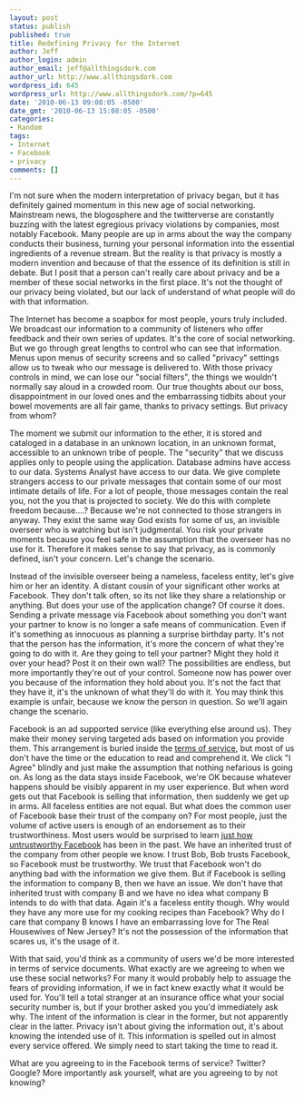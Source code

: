 ```yaml
---
layout: post
status: publish
published: true
title: Redefining Privacy for the Internet
author: Jeff
author_login: admin
author_email: jeff@allthingsdork.com
author_url: http://www.allthingsdork.com
wordpress_id: 645
wordpress_url: http://www.allthingsdork.com/?p=645
date: '2010-06-13 09:08:05 -0500'
date_gmt: '2010-06-13 15:08:05 -0500'
categories:
- Random
tags:
- Internet
- Facebook
- privacy
comments: []
---
```

<p>I'm not sure when the modern interpretation of privacy began, but it has definitely gained momentum in this new age of social networking. Mainstream news, the blogosphere and the twitterverse are constantly buzzing with the latest egregious privacy violations by companies, most notably Facebook. Many people are up in arms about the way the company conducts their business, turning your personal information into the essential ingredients of a revenue stream. But the reality is that privacy is mostly a modern invention and because of that the essence of its definition is still in debate. But I posit that a person can't really care about privacy and be a member of these social networks in the first place. It's not the thought of our privacy being violated, but our lack of understand of what people will do with that information.</p>
<p>The Internet has become a soapbox for most people, yours truly included. We broadcast our information to a community of listeners who offer feedback and their own series of updates. It's the core of social networking. But we go through great lengths to control who can see that information. Menus upon menus of security screens and so called "privacy" settings allow us to tweak who our message is delivered to. With those privacy controls in mind, we can lose our "social filters", the things we wouldn't normally say aloud in a crowded room. Our true thoughts about our boss, disappointment in our loved ones and the embarrassing tidbits about your bowel movements are all fair game, thanks to privacy settings. But privacy from whom?</p>
<p>The moment we submit our information to the ether, it is stored and cataloged in a database in an unknown location, in an unknown format, accessible to an unknown tribe of people. The "security" that we discuss applies only to people using the application. Database admins have access to our data. Systems Analyst have access to our data. We give complete strangers access to our private messages that contain some of our most intimate details of life. For a lot of people, those messages contain the real you, not the you that is projected to society. We do this with complete freedom because....? Because we're not connected to those strangers in anyway. They exist the same way God exists for some of us, an invisible overseer who is watching but isn't judgmental. You risk your private moments because you feel safe in the assumption that the overseer has no use for it. Therefore it makes sense to say that privacy, as is commonly defined, isn't your concern. Let's change the scenario.</p>
<p>Instead of the invisible overseer being a nameless, faceless entity, let's give him or her an identity. A distant cousin of your significant other works at Facebook. They don't talk often, so its not like they share a relationship or anything. But does your use of the application change? Of course it does. Sending a private message via Facebook about something you don't want your partner to know is no longer a safe means of communication. Even if it's something as innocuous as planning a surprise birthday party. It's not that the person has the information, it's more the concern of what they're going to do with it. Are they going to tell your partner? Might they hold it over your head? Post it on their own wall? The possibilities are endless, but more importantly they're out of your control. Someone now has power over you because of the information they hold about you. It's not the fact that they have it, it's the unknown of what they'll do with it. You may think this example is unfair, because we know the person in question. So we'll again change the scenario.</p>
<p>Facebook is an ad supported service (like everything else around us). They make their money serving targeted ads based on information you provide them. This arrangement is buried inside the <a href="http://www.facebook.com/terms.php">terms of service</a>, but most of us don't have the time or the education to read and comprehend it. We click "I Agree" blindly and just make the assumption that nothing nefarious is going on. As long as the data stays inside Facebook, we're OK because whatever happens should be visibly apparent in my user experience. But when word gets out that Facebook is selling that information, then suddenly we get up in arms. All faceless entities are not equal. But what does the common user of Facebook base their trust of the company on? For most people, just the volume of active users is enough of an endorsement as to their trustworthiness. Most users would be surprised to learn <a href="http://en.wikipedia.org/wiki/Criticism_of_Facebook">just how untrustworthy Facebook</a> has been in the past. We have an inherited trust of the company from other people we know. I trust Bob, Bob trusts Facebook, so Facebook must be trustworthy. We trust that Facebook won't do anything bad with the information we give them. But if Facebook is selling the information to company B, then we have an issue. We don't have that inherited trust with company B and we have no idea what company B intends to do with that data. Again it's a faceless entity though. Why would they have any more use for my cooking recipes than Facebook? Why do I care that company B knows I have an embarrassing love for The Real Housewives of New Jersey? It's not the possession of the information that scares us, it's the usage of it.</p>
<p>With that said, you'd think as a community of users we'd be more interested in terms of service documents. What exactly are we agreeing to when we use these social networks? For many it would probably help to assuage the fears of providing information, if we in fact knew exactly what it would be used for. You'll tell a total stranger at an insurance office what your social security number is, but if your brother asked you you'd immediately ask why. The intent of the information is clear in the former, but not apparently clear in the latter. Privacy isn't about giving the information out, it's about knowing the intended use of it. This information is spelled out in almost every service offered. We simply need to start taking the time to read it.</p>
<p>What are you agreeing to in the Facebook terms of service? Twitter? Google? More importantly ask yourself, what are you agreeing to by not knowing?</p>
